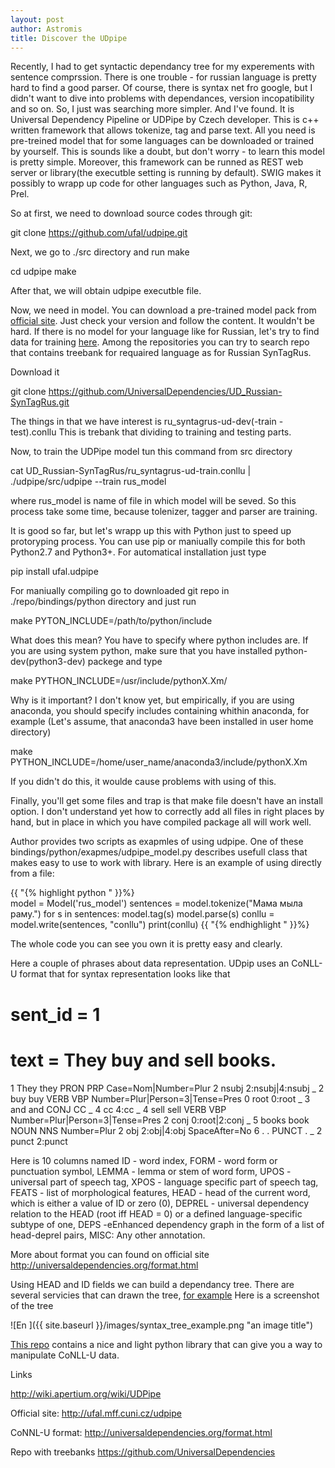 ```yaml
--- 
layout: post 
author: Astromis 
title: Discover the UDpipe
--- 
```

Recently, I had to get syntactic dependancy tree for my experements with sentence comprssion. There is one trouble - for russian language is pretty hard to find a good parser. Of course, there is syntax net fro google, but I didn't want to dive into problems with dependances, version incopatibility and so on. So, I just was searching more simpler. And I've found. It is Universal Dependency Pipeline or UDPipe by Czech developer. This is c++ written framework that allows tokenize, tag and parse text. All you need is pre-treined model that for some languages can be downloaded or trained by yourself. This is sounds like a doubt, but don't worry - to learn this model is pretty simple. Moreover, this framework can be runned as REST web server or library(the executble setting is running by default). SWIG makes it possibly to wrapp up code for other languages such as Python, Java, R, Prel.

So at first, we need to download source codes through git:

git clone https://github.com/ufal/udpipe.git

Next, we go to ./src directory and run make

cd udpipe
make

After that, we will obtain udpipe executble file.

Now, we need in model. You can download a pre-trained model pack from [official site]( http://ufal.mff.cuni.cz/udpipe/models). Just check your version and follow the content. It wouldn't be hard.
If there is no model for your language like for Russian, let's try to find data for training [here](https://github.com/UniversalDependencies). Among the repositories you can try to search repo that contains treebank for requaired language as for Russian SynTagRus.

Download it

git clone https://github.com/UniversalDependencies/UD_Russian-SynTagRus.git

The things in that we have interest is ru_syntagrus-ud-dev(-train -test).conllu This is trebank that dividing to training and testing parts.

Now, to train the UDPipe model tun this command from src directory

cat UD_Russian-SynTagRus/ru_syntagrus-ud-train.conllu | ./udpipe/src/udpipe --train rus_model

where rus_model is name of file in which model will be seved. So this process take some time, because tolenizer, tagger and parser are training.

It is good so far, but let's wrapp up this with Python just to speed up protoryping process. You can use pip or maniually compile this for both Python2.7 and Python3+. 
For automatical installation just type

pip install ufal.udpipe

For maniually compiling go to downloaded git repo in ./repo/bindings/python directory and just run

make PYTON_INCLUDE=/path/to/python/include

What does this mean? You have to specify where python includes are. If you are using system python, make sure that you have installed python-dev(python3-dev) packege and type

make PYTHON_INCLUDE=/usr/include/pythonX.Xm/

Why is it important? I don't know yet, but empirically, if you are using anaconda, you should specify includes containing whithin anaconda, for example (Let's assume, that anaconda3 have been installed in user home directory)

make PYTHON_INCLUDE=/home/user_name/anaconda3/include/pythonX.Xm

If you didn't do this, it woulde cause problems with using of this.

Finally, you'll get some files and trap is that make file doesn't have an install option. I don't understand yet how to correctly add all files in right places by hand, but in place in which you have compiled package all will work well.

Author provides two scripts as exapmles of using udpipe. One of these bindings/python/exapmes/udpipe_model.py describes usefull class that makes easy to use to work with library. Here is an example of using directly from a file:

{{ "{% highlight python " }}%}  
model = Model('rus_model')
sentences = model.tokenize("Мама мыла раму.")
for s in sentences:
  model.tag(s)
  model.parse(s)
conllu = model.write(sentences, "conllu")
print(conllu)
{{ "{% endhighlight " }}%}  

The whole code you can see you own it is pretty easy and clearly.

Here a couple of phrases about data representation. UDpip uses an CoNLL-U format that for syntax representation looks like that

# sent_id = 1
# text = They buy and sell books.
1   They     they    PRON    PRP    Case=Nom|Number=Plur               2   nsubj   2:nsubj|4:nsubj   _
2   buy      buy     VERB    VBP    Number=Plur|Person=3|Tense=Pres    0   root    0:root            _
3   and      and     CONJ    CC     _                                  4   cc      4:cc              _
4   sell     sell    VERB    VBP    Number=Plur|Person=3|Tense=Pres    2   conj    0:root|2:conj     _
5   books    book    NOUN    NNS    Number=Plur                        2   obj     2:obj|4:obj       SpaceAfter=No
6   .        .       PUNCT   .      _                                  2   punct   2:punct  

Here is 10 columns named ID - word index, FORM - word form or punctuation symbol, LEMMA - lemma or stem of word form, UPOS - universal part of speech tag, XPOS - language specific part of speech tag, FEATS - list of morphological features, HEAD - head of the current word, which is either a value of ID or zero (0), DEPREL - universal dependency relation to the HEAD (root iff HEAD = 0) or a defined language-specific subtype of one, DEPS -eEnhanced dependency graph in the form of a list of head-deprel pairs, MISC: Any other annotation.

More about format you can found on official site http://universaldependencies.org/format.html

Using HEAD and ID fields we can build a dependancy tree. There are several servicies that can drawn the tree, [for example](http://www.let.rug.nl/kleiweg/conllu/)
Here is a screenshot of the tree

![En 	]({{ site.baseurl }}/images/syntax_tree_example.png "an image title")

[This repo](https://github.com/EmilStenstrom/conllu) contains a nice and light python library that can give you a way to manipulate CoNLL-U data.

Links

http://wiki.apertium.org/wiki/UDPipe

Official site:
http://ufal.mff.cuni.cz/udpipe

CoNNL-U format:
http://universaldependencies.org/format.html

Repo with treebanks
https://github.com/UniversalDependencies
